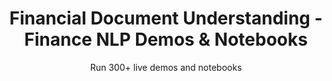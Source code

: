---
layout: demopagenew
title: Financial Document Understanding - Finance NLP Demos & Notebooks
seotitle: 'Financial NLP: Financial Document Understanding - John Snow Labs'
subtitle: Run 300+ live demos and notebooks
full_width: true
permalink: /financial_document_understanding
key: demo
nav_key: demo
article_header:
  type: demo
license: false
mode: immersivebg
show_edit_on_github: false
show_date: false
data:
  sections:  
    - secheader: yes
      secheader:
        - subtitle: Financial Document Understanding - Live Demos & Notebooks
          activemenu: financial_document_understanding
      source: yes
      source: 
        - title: Classify Financial Documents 
          id: classify_financial_documents_using_spark_ocr 
          image: 
              src: /assets/images/Classify_Financial_Documents_using_SparkOCR.svg
          excerpt: This demo shows how to classify finance documents using text and layout data with the new features offered by Spark OCR.
          actions:
          - text: Live Demo
            type: normal
            url: https://demo.johnsnowlabs.com/ocr/VISUAL_DOCUMENT_CLASSIFICATION_V3/
          - text: Colab
            type: blue_btn
            url: https://colab.research.google.com/github/JohnSnowLabs/spark-nlp-workshop/blob/master/tutorials/streamlit_notebooks/ocr/VISUAL_DOCUMENT_CLASSIFICATION_V3.ipynb
        - title: Extract Data from Scanned Invoices
          id: extract_entities_from_visual_documents  
          image: 
              src: /assets/images/Extract_entities_from_visual_documents.svg
          excerpt: Detect companies, total amounts and dates in scanned invoices using out of the box Spark OCR models. 
          actions:
          - text: Live Demo
            type: normal
            url: https://demo.johnsnowlabs.com/ocr/VISUAL_DOCUMENT_NER/
          - text: Colab
            type: blue_btn
            url: https://colab.research.google.com/github/JohnSnowLabs/spark-ocr-workshop/blob/master/jupyter/SparkOCRVisualDocumentNer.ipynb
        - title: Form Recognition
          id: form_recognition 
          image: 
              src: /assets/images/Detect_sentences_in_text.svg
          excerpt: This demo shows how to perceive data in forms as key-value pairs.
          actions:
          - text: Live Demo
            type: normal
            url: https://demo.johnsnowlabs.com/ocr/FORM_RECOGNITION/
          - text: Colab
            type: blue_btn
            url: https://colab.research.google.com/github/JohnSnowLabs/spark-ocr-workshop/blob/master/jupyter/FormRecognition/SparkOcrFormRecognition.ipynb
        - title: Financial Visual Question Answering
          id: financial_visual_question_answering 
          image: 
              src: /assets/images/Financial_Visual_Question_Answering.svg
          excerpt: Ask questions to financial documents in image format and get answers without any OCR involved.
          actions:
          - text: Live Demo
            type: normal
            url: https://demo.johnsnowlabs.com/finance/FIN_VISUAL_QUESTION_ANSWERING/
          - text: Colab
            type: blue_btn
            url: 
        - title: Extract tables and ask questions in Natural Language about Financial Reports
          id: extract_tables_questions_natural_language_financial_reports 
          image: 
              src: /assets/images/Extract_tables_and_ask_questions_in_Natural_Language_about_Financial_Reports.svg
          excerpt: This demo showcases how to use Visual NLP to extract tables and Finance NLP Table Question Answering to retrieve answers to questions asked in Natural Language.
          actions:
          - text: Live Demo
            type: normal
            url: https://demo.johnsnowlabs.com/finance/FIN_TABLE_QUESTION_ANSWERING_PDF/
          - text: Colab
            type: blue_btn
            url: 
---